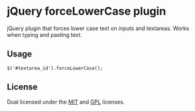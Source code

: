 # jQuery forceLowerCase plugin

jQuery plugin that forces lower case text on inputs and textareas.
Works when typing and pasting text.

## Usage

    $('#textarea_id').forceLowerCase();

## License

Dual licensed under the [MIT](http://www.opensource.org/licenses/mit-license.php) and [GPL](http://www.opensource.org/licenses/gpl-license.php) licenses.
